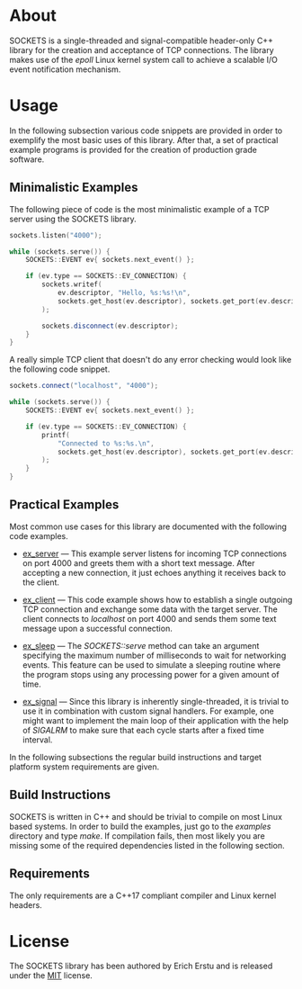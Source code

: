 # About ########################################################################

SOCKETS is a single-threaded and signal-compatible header-only C++ library for
the creation and acceptance of TCP connections. The library makes use of the
*epoll* Linux kernel system call to achieve a scalable I/O event notification
mechanism.


# Usage ########################################################################

In the following subsection various code snippets are provided in order to
exemplify the most basic uses of this library. After that, a set of practical
example programs is provided for the creation of production grade software.


## Minimalistic Examples #######################################################

The following piece of code is the most minimalistic example of a TCP server
using the SOCKETS library.

```C++
sockets.listen("4000");

while (sockets.serve()) {
    SOCKETS::EVENT ev{ sockets.next_event() };

    if (ev.type == SOCKETS::EV_CONNECTION) {
        sockets.writef(
            ev.descriptor, "Hello, %s:%s!\n",
            sockets.get_host(ev.descriptor), sockets.get_port(ev.descriptor)
        );

        sockets.disconnect(ev.descriptor);
    }
}
```

A really simple TCP client that doesn't do any error checking would look like
the following code snippet.

```C++
sockets.connect("localhost", "4000");

while (sockets.serve()) {
    SOCKETS::EVENT ev{ sockets.next_event() };

    if (ev.type == SOCKETS::EV_CONNECTION) {
        printf(
            "Connected to %s:%s.\n",
            sockets.get_host(ev.descriptor), sockets.get_port(ev.descriptor)
        );
    }
}
```


## Practical Examples ##########################################################

Most common use cases for this library are documented with the following code
examples.

* [ex_server](examples/src/ex_server.cpp) —
  This example server listens for incoming TCP connections on port 4000 and
  greets them with a short text message. After accepting a new connection, it
  just echoes anything it receives back to the client.

* [ex_client](examples/src/ex_client.cpp) —
  This code example shows how to establish a single outgoing TCP connection and
  exchange some data with the target server. The client connects to _localhost_
  on port 4000 and sends them some text message upon a successful connection.

* [ex_sleep](examples/src/ex_sleep.cpp) —
  The _SOCKETS::serve_ method can take an argument specifying the maximum number
  of milliseconds to wait for networking events. This feature can be used to
  simulate a sleeping routine where the program stops using any processing power
  for a given amount of time.

* [ex_signal](examples/src/ex_signal.cpp) —
  Since this library is inherently single-threaded, it is trivial to use it in
  combination with custom signal handlers. For example, one might want to
  implement the main loop of their application with the help of _SIGALRM_ to
  make sure that each cycle starts after a fixed time interval.

In the following subsections the regular build instructions and target platform
system requirements are given.


## Build Instructions ##########################################################

SOCKETS is written in C++ and should be trivial to compile on most Linux based
systems. In order to build the examples, just go to the _examples_ directory and
type _make_. If compilation fails, then most likely you are missing some of the
required dependencies listed in the following section.


## Requirements ################################################################

The only requirements are a C++17 compliant compiler and Linux kernel headers.


# License ######################################################################

The SOCKETS library has been authored by Erich Erstu and is released under the
[MIT](LICENSE) license.
